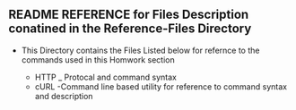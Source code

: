 ##  README REFERENCE for Files Description conatined in the Reference-Files Directory

  - This Directory contains the Files Listed below for refernce to the commands used in this Homwork section

      * HTTP _ Protocal and command syntax
      * cURL  -Command line based utility for reference to command syntax and description

